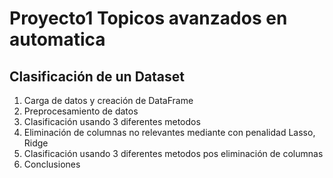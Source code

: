 # Proyecto1 Topicos avanzados en automatica
## Clasificación de un Dataset
1. Carga de datos y creación de DataFrame
2. Preprocesamiento de datos
3. Clasificación usando 3 diferentes metodos
3. Eliminación de columnas no relevantes mediante con penalidad Lasso, Ridge
4. Clasificación usando 3 diferentes metodos pos eliminación de columnas
6. Conclusiones
